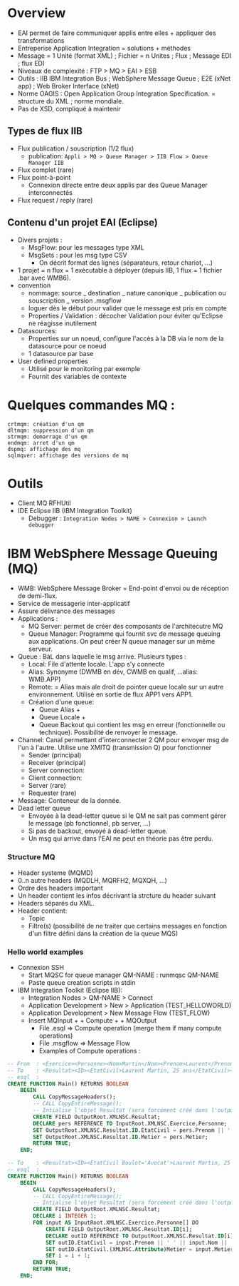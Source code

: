 # Overview

- EAI permet de faire communiquer applis entre elles + appliquer des transformations  
- Entreperise Application Integration = solutions + méthodes  
- Message = 1 Unité (format XML) ; Fichier = n Unites ; Flux ; Message EDI ; flux EDI  
- Niveaux de complexité : FTP > MQ > EAI > ESB  
- Outils : IIB IBM Integration Bus ; WebSphere Message Queue ; E2E (xNet app) ; Web Broker Interface (xNet)  
- Norme OAGIS : Open Application Group Integration Specification. = structure du XML ; norme mondiale.  
- Pas de XSD, compliqué à maintenir  

## Types de flux IIB

- Flux publication / souscription (1/2 flux)
  - publication: `Appli > MQ > Queue Manager > IIB Flow > Queue Manager IIB`
- Flux complet  (rare)
- Flux point-à-point
  - Connexion directe entre deux applis par des Queue Manager interconnectés
- Flux request / reply (rare)

## Contenu d'un projet EAI (Eclipse)

- Divers projets :
  - MsgFlow: pour les messages type XML
  - MsgSets : pour les msg type CSV
    - On décrit format des lignes (séparateurs, retour chariot, ...)
- 1 projet = n flux = 1 exécutable à déployer (depuis IIB, 1 flux = 1 fichier .bar avec WMB6).
- convention 
  - nommage: source _ destination _ nature canonique _ publication ou souscription _ version .msgflow
  - loguer dès le début pour valider que le message est pris en compte
  - Properties / Validation : décocher Validation pour éviter qu'Eclipse ne réagisse inutilement
- Datasources:
  - Properties sur un noeud, configure l'accès à la DB via le nom de la datasource pour ce noeud
  - 1 datasource par base
- User defined properties
  - Utilisé pour le monitoring par exemple
  - Fournit des variables de contexte

# Quelques commandes MQ :

```
crtmqm: création d'un qm
dltmqm: suppression d'un qm
strmqm: demarrage d'un qm
endmqm: arret d'un qm
dspmq: affichage des mq
sqlmqver: affichage des versions de mq
```
# Outils 

- Client MQ RFHUtil
- IDE Eclipse IIB (IBM Integration Toolkit)
  - Debugger : `Integration Nodes > NAME > Connexion > Launch debugger`

# IBM WebSphere Message Queuing (MQ)

- WMB: WebSphere Message Broker = End-point d'envoi ou de réception de demi-flux.
- Service de messagerie inter-applicatif
- Assure délivrance des messages
- Applications : 
  - MQ Server: permet de créer des composants de l'architecutre MQ
  - Queue Manager: Programme qui fournit svc de message queuing aux applications. On peut créer N queue manager sur un même serveur.
- Queue : BàL dans laquelle le msg arrive. Plusieurs types :
  - Local: File d'attente locale. L'app s'y connecte
  - Alias: Synonyme (DWMB en dév, CWMB en qualif, ...alias: WMB.APP)
  - Remote: = Alias mais ale droit de pointer queue locale sur un autre environnement. Utilisé en sortie de flux APP1 vers APP1. 
  - Création d'une queue:
    - Queue Alias +
    - Queue Locale +
    - Queue Backout qui contient les msg en erreur (fonctionnelle ou technique). Possibilité de renvoyer le message.
- Channel: Canal permettant d'interconnecter 2 QM pour envoyer msg de l'un à l'autre. Utilise une XMITQ (transmission Q) pour fonctionner
  - Sender (principal)
  - Receiver (principal)
  - Server connection:
  - Client connection:
  - Server (rare)
  - Requester (rare)
- Message: Conteneur de la donnée.
- Dead letter queue
  - Envoyée à la dead-letter queue si le QM ne sait pas comment gérer le message (pb fonctionnel, pb server, ...)
  - Si pas de backout, envoyé à dead-letter queue.
  - Un msg qui arrive dans l'EAI ne peut en théorie pas être perdu.

### Structure MQ

- Header systeme (MQMD)
- 0..n autre headers (MQDLH, MQRFH2, MQXQH, ...)
- Ordre des headers important
- Un header contient les infos décrivant la strcture du header suivant
- Headers séparés du XML. 
- Header contient:
  - Topic
  - Filtre(s) (possibilité de ne traiter que certains messages en fonction d'un filtre défini dans la création de la queue MQS)

### Hello world examples

- Connexion SSH
  - Start MQSC for queue manager QM-NAME : runmqsc QM-NAME
  - Paste queue creation scripts in stdin
- IBM Integration Toolkit (Eclipse IIB):
  - Integration Nodes > QM-NAME > Connect
  - Application Development > New > Application (TEST_HELLOWORLD)
  - Application Development > New Message Flow (TEST_FLOW)
  - Insert MQInput + <link> + Compute + <link> + MQOutput
    - File .esql => Compute operation (merge them if many compute operations)
    - File .msgflow => Message Flow
    - Examples of Compute operations :

```sql
-- From  : <Exercice><Personne><Nom>Martin</Nom><Prenom>Laurent</Prenom><Age>25</Age><Metier>Avocat</Metier></Personne></Exercice>
-- To    : <Resultat><ID><EtatCivil>Laurent Martin, 25 ans</EtatCivil><Metier>Avocat</Metier></ID></Resultat>
-- esql  :
CREATE FUNCTION Main() RETURNS BOOLEAN
    BEGIN
        CALL CopyMessageHeaders();
        -- CALL CopyEntireMessage();
        -- Intialise l'objet Resultat (sera forcément créé dans l'output)
        CREATE FIELD OutputRoot.XMLNSC.Resultat;
        DECLARE pers REFERENCE TO InputRoot.XMLNSC.Exercice.Personne;
        SET OutputRoot.XMLNSC.Resultat.ID.EtatCivil = pers.Prenom || ' ' || pers.Nom || ', ' || pers.Age || ' ans';
        SET OutputRoot.XMLNSC.Resultat.ID.Metier = pers.Metier;
        RETURN TRUE;
    END;
```

```sql
-- To    : <Resultat><ID><EtatCivil Boulot='Avocat'>Laurent Martin, 25 ans</EtatCivil></ID><ID><EtatCivil Boulot='Acteur'>Jean-Michel Apeupres, 42 ans</EtatCivil></ID></Resultat>
-- esql  :
CREATE FUNCTION Main() RETURNS BOOLEAN
    BEGIN
        CALL CopyMessageHeaders();
        -- CALL CopyEntireMessage();
        -- Intialise l'objet Resultat (sera forcément créé dans l'output)
        CREATE FIELD OutputRoot.XMLNSC.Resultat;
        DECLARE i INTEGER 1;
        FOR input AS InputRoot.XMLNSC.Exercice.Personne[] DO
            CREATE FIELD OutputRoot.XMLNSC.Resultat.ID[i];
            DECLARE outID REFERENCE TO OutputRoot.XMLNSC.Resultat.ID[i];
            SET outID.EtatCivil = input.Prenom || ' ' || input.Nom || ', ' || input.Age || ' ans';
            SET outID.EtatCivil.(XMLNSC.Attribute)Metier = input.Metier;
            SET i = i + 1;
        END FOR;       
        RETURN TRUE;
    END;
```
